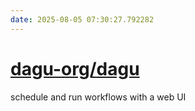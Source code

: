 ```yaml
---
date: 2025-08-05 07:30:27.792282
---
```


# [dagu-org/dagu](https://github.com/dagu-org/dagu)

schedule and run workflows with a web UI